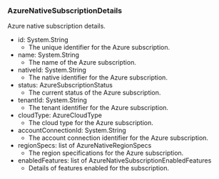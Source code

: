 ### AzureNativeSubscriptionDetails
Azure native subscription details.

- id: System.String
  - The unique identifier for the Azure subscription.
- name: System.String
  - The name of the Azure subscription.
- nativeId: System.String
  - The native identifier for the Azure subscription.
- status: AzureSubscriptionStatus
  - The current status of the Azure subscription.
- tenantId: System.String
  - The tenant identifier for the Azure subscription.
- cloudType: AzureCloudType
  - The cloud type for the Azure subscription.
- accountConnectionId: System.String
  - The account connection identifier for the Azure subscription.
- regionSpecs: list of AzureNativeRegionSpecs
  - The region specifications for the Azure subscription.
- enabledFeatures: list of AzureNativeSubscriptionEnabledFeatures
  - Details of features enabled for the subscription.
